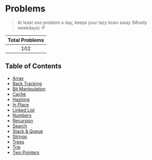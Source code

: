 # Problems

> At least one problem a day, keeps your lazy brain away (Mostly weekdays) :P

| Total Problems |
| :------------: |
|      102       |

## Table of Contents

- [Array](./array/README.md)
- [Back Tracking](./back%20tracking/README.md)
- [Bit Manipulation](./bit%20manipulation/README.md)
- [Cache](./cache/README.md)
- [Hashing](./hashing/README.md)
- [In Place](./in%20place/README.md)
- [Linked List](./linked%20list/README.md)
- [Numbers](./numbers/README.md)
- [Recursion](./recursion/README.md)
- [Search](./search/README.md)
- [Stack & Queue](./stack%20and%20queue/README.md)
- [Strings](./strings/README.md)
- [Trees](./trees/README.md)
- [Trie](./trie/README.md)
- [Two Pointers](./two%20pointers//README.md)
